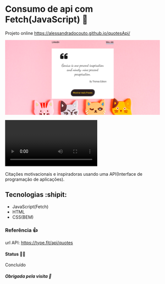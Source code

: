 # Consumo de api com Fetch(JavaScript) :loudspeaker:

Projeto online https://alessandradocouto.github.io/quotesApi/

![Foto projeto](https://github.com/alessandradocouto/quotesApi/blob/master/quotes-api-by-alessandra-do-couto.png)

![Video](https://raw.githubusercontent.com/alessandradocouto/quotesApi/master/consumo-api-video-preview.mp4)


Citações motivacionais e inspiradoras usando uma API(Interface de programação de aplicações).


## Tecnologias :shipit:

- JavaScript(Fetch)
- HTML
- CSS(BEM)

### Referência :+1:

url API: https://type.fit/api/quotes

#### Status :golfing_woman:

Concluído 

##### Obrigada pela visita :checkered_flag: